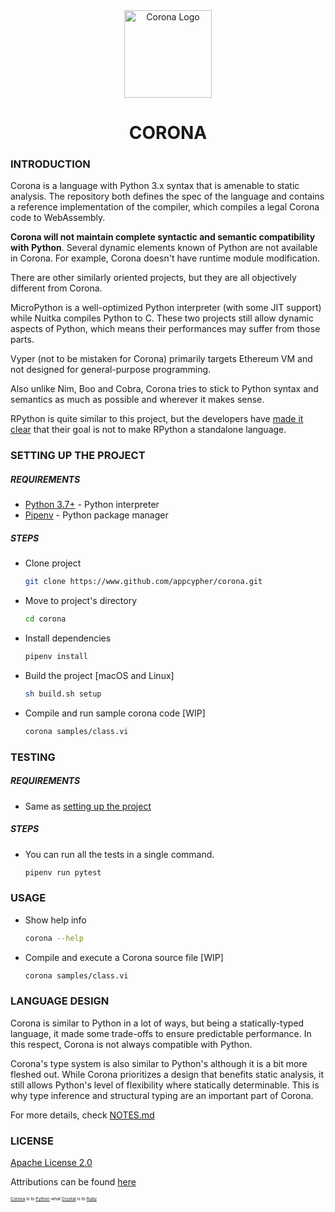 <div align="center">
    <a href="#" target="_blank">
        <img src="https://image.flaticon.com/icons/svg/296/296589.svg" alt="Corona Logo" width="140" height="140"></img>
    </a>
</div>


<h1 align="center">CORONA</h1>

### INTRODUCTION
Corona is a language with Python 3.x syntax that is amenable to static analysis. The repository both defines the spec of the language and contains a reference implementation of the compiler, which compiles a legal Corona code to WebAssembly.

**Corona will not maintain complete syntactic and semantic compatibility with Python**. Several dynamic elements known of Python are not available in Corona. For example, Corona doesn't have runtime module modification.

There are other similarly oriented projects, but they are all objectively different from Corona.

MicroPython is a well-optimized Python interpreter (with some JIT support) while Nuitka compiles Python to C. These two projects still allow dynamic aspects of Python, which means their performances may suffer from those parts.

Vyper (not to be mistaken for Corona) primarily targets Ethereum VM and not designed for general-purpose programming.

Also unlike Nim, Boo and Cobra, Corona tries to stick to Python syntax and semantics as much as possible and wherever it makes sense.

RPython is quite similar to this project, but the developers have [made it clear](https://rpython.readthedocs.io/en/latest/faq.html#do-i-have-to-rewrite-my-programs-in-rpython) that their goal is not to make RPython a standalone language.

### SETTING UP THE PROJECT
##### REQUIREMENTS
- [Python 3.7+](https://www.python.org/downloads/) - Python interpreter
- [Pipenv](https://docs.pipenv.org/en/latest/install/#installing-pipenv) - Python package manager

##### STEPS
- Clone project
    ```sh
    git clone https://www.github.com/appcypher/corona.git
    ```

- Move to project's directory
    ```sh
    cd corona
    ```

- Install dependencies

    ```sh
    pipenv install
    ```

- Build the project [macOS and Linux]
    ```sh
    sh build.sh setup
    ```

- Compile and run sample corona code [WIP]
    ```sh
    corona samples/class.vi
    ```

### TESTING
##### REQUIREMENTS
- Same as [setting up the project](#setting-up-the-project)

##### STEPS
- You can run all the tests in a single command.
    ```bash
    pipenv run pytest
    ```

### USAGE
- Show help info
    ```sh
    corona --help
    ```

- Compile and execute a Corona source file [WIP]
    ```sh
    corona samples/class.vi
    ```

### LANGUAGE DESIGN
Corona is similar to Python in a lot of ways, but being a statically-typed language, it made some trade-offs to ensure predictable performance. In this respect, Corona is not always compatible with Python.

Corona's type system is also similar to Python's although it is a bit more fleshed out. While Corona prioritizes a design that benefits static analysis, it still allows Python's level of flexibility where statically determinable. This is why type inference and structural typing are an important part of Corona.

For more details, check [NOTES.md](NOTES.md)

### LICENSE
[Apache License 2.0](LICENSE)

Attributions can be found [here](ATTRIBUTIONS.md)



<sup><sup><sub><sub>[Corona](#README.md) is to [Python](https://github.com/python/cpython) what [Crystal](https://github.com/crystal-lang/crystal) is to [Ruby](https://github.com/ruby/ruby)<sub></sub></sup></sup>
